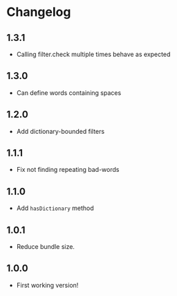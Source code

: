 # Changelog

## 1.3.1
  - Calling filter.check multiple times behave as expected

## 1.3.0
  - Can define words containing spaces

## 1.2.0
  - Add dictionary-bounded filters

## 1.1.1
  - Fix not finding repeating bad-words

## 1.1.0
  - Add `hasDictionary` method

## 1.0.1
  - Reduce bundle size.

## 1.0.0
  - First working version!
